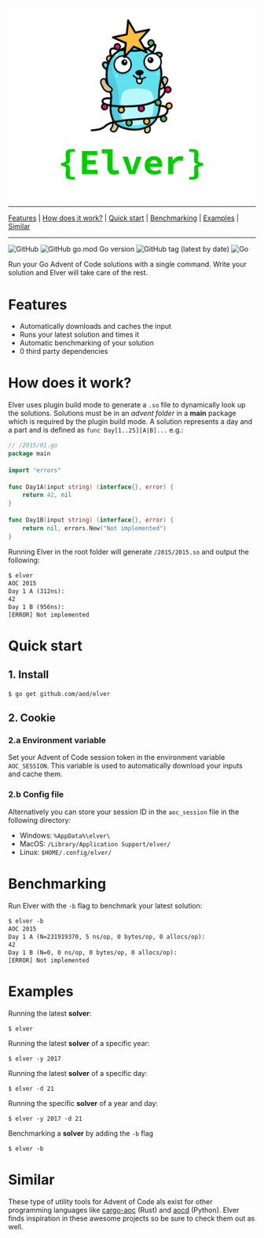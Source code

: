 ![](./assets/elver.png)

---

[Features](#features)
| [How does it work?](#how-does-it-work)
| [Quick start](#quick-start)
| [Benchmarking](#benchmarking)
| [Examples](#examples)
| [Similar](#similar)

---

![GitHub](https://img.shields.io/github/license/aod/elver)
![GitHub go.mod Go version](https://img.shields.io/github/go-mod/go-version/aod/elver)
![GitHub tag (latest by date)](https://img.shields.io/github/v/tag/aod/elver)
![Go](https://github.com/aod/elver/workflows/Go/badge.svg)

Run your Go Advent of Code solutions with a single command. 
Write your solution and Elver will take care of the rest.

# Features

- Automatically downloads and caches the input
- Runs your latest solution and times it
- Automatic benchmarking of your solution
- 0 third party dependencies

# How does it work?

Elver uses plugin build mode to generate a `.so` file to dynamically look up the solutions.
Solutions must be in an _advent folder_ in a **main** package which is required by the plugin build mode.
A solution represents a day and a part and is defined as `func Day[1..25][A|B]...` e.g.:

```go
// /2015/01.go
package main

import "errors"

func Day1A(input string) (interface{}, error) {
    return 42, nil
}

func Day1B(input string) (interface{}, error) {
    return nil, errors.New("Not implemented")
}
```

Running Elver in the root folder will generate `/2015/2015.so` and output the following:

```console
$ elver
AOC 2015
Day 1 A (312ns):
42
Day 1 B (956ns):
[ERROR] Not implemented
```

# Quick start

## 1. Install


```console
$ go get github.com/aod/elver
```

## 2. Cookie

### 2.a Environment variable

Set your Advent of Code session token in the environment variable `AOC_SESSION`.
This variable is used to automatically download your inputs and cache them.

### 2.b Config file

Alternatively you can store your session ID in the `aoc_session` file in the
following directory:

- Windows: `%AppData%\elver\`
- MacOS: `/Library/Application Support/elver/`
- Linux: `$HOME/.config/elver/`

# Benchmarking

Run Elver with the `-b` flag to benchmark your latest solution:

```console
$ elver -b
AOC 2015
Day 1 A (N=231919370, 5 ns/op, 0 bytes/op, 0 allocs/op):
42
Day 1 B (N=0, 0 ns/op, 0 bytes/op, 0 allocs/op):
[ERROR] Not implemented
```

# Examples

Running the latest **solver**:

```console
$ elver
```

Running the latest **solver** of a specific year:

```console
$ elver -y 2017
```

Running the latest **solver** of a specific day:

```console
$ elver -d 21
```

Running the specific **solver** of a year and day:

```console
$ elver -y 2017 -d 21
```

Benchmarking a **solver** by adding the `-b` flag

```console
$ elver -b
```

# Similar

These type of utility tools for Advent of Code als exist for other programming languages like
[cargo-aoc](https://github.com/gobanos/cargo-aoc)
(Rust)
and
[aocd](https://github.com/wimglenn/advent-of-code-data)
(Python).
Elver finds inspiration in these awesome projects so be sure to check them out as well.

